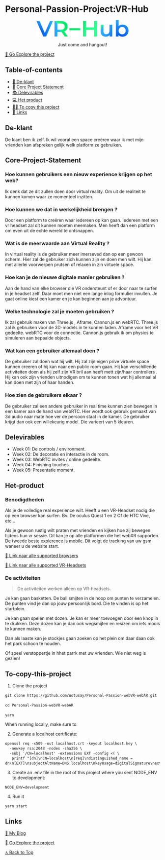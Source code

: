 ﻿# Personal-Passion-Project:VR-Hub

<p align="center">
  <img src="./public/textures/logo/logo2.png" alt="logo" width="300"/>
  <p align="center"> Just come and hangout!</p>
</p>

[🔗 Go Explore the project ](https://vr-hub.herokuapp.com/)

## Table-of-contents 
- [👨 De-klant ](#De-klant)
- [🔎 Core Project Statement](#Core-Project-Statement)
- [📚 Delevirables](#Delevirables)
- [💻 Het product ](#Het-product)
- [👨‍💻 To copy this project ](#To-copy-this-project)
- [🔗 Links](#Links)

## De-klant 
De klant ben ik zelf. Ik wil vooral een space creëren waar ik met mijn vrienden kan afspreken gelijk welk platform ze gebruiken.

## Core-Project-Statement

### Hoe kunnen gebruikers een nieuw experience krijgen op het web?
Ik denk dat ze dit zullen doen door virtual reality. Om uit de realiteit te kunnen komen waar ze momenteel inzitten.

### Hoe kunnen we dat in werkelijkheid brengen ?
Door een platform te creëren waar iedereen op kan gaan. Iedereen met een vr headset zal dit kunnen moeten meemaken. Men heeft dan een platform om even uit de echte wereld te ontsnappen.

### Wat is de meerwaarde aan Virtual Reality ?

In virtual reality is de gebruiker meer imerseved dan op een gewoon scherm. Hier zal de gebruiker zich kunnen zijn en doen men wilt. Hij kan met allerlei voorwerpen prutsen of relaxen in zin virtuele space. 

### Hoe kan je de nieuwe digitale manier gebruiken ? 

Aan de hand van elke browser die VR ondersteunt of er door naar te surfen in je headset zelf. Daar moet men niet een lange inlog formulier invullen. Je gaat online kiest een kamer en je kan beginnen aan je advontuur.

### Welke technologie zal je moeten gebruiken ?

Ik zal gebruik maken van Three.js , Aframe, Cannon.js en webRTC. Three.js zal ik gebruiken voor de 3D-models in te kunnen laden. Aframe voor het VR gedeelte. webRTC voor de connectie. Cannon.js gebruik ik om physics te simuleren aan bepaalde objects.

### Wat kan een gebruiker allemaal doen ?

De gebruiker zal doen wat hij wilt. Hij zal zijn eigen prive virtuele space kunnen creeren of hij kan naar een public room gaan.  Hij kan verschillende activiteiten doen als hij zelf zijn VR bril aan heeft mett zijn/haar controllers . Hij kan ook zijn vrienden uitnodigen om te kunnen tonen wat hij allemaal al kan doen  met zijn of haar handen.

### Hoe zien de gebruikers elkaar ?

 De gebruiker zal een andere gebruiker in real time kunnen zien bewegen in een kamer aan de hand van webRTC. Hier wordt ook gebruik gemaakt van 3d audio naar mate hoe ver de persoon staat in de kamer. De gebruiker krijgt dan ook een willekeurig model. Die varieert van 5 kleuren. 

## Delevirables
- Week 01: De controls / environment. 
- Week 02: De decoratie en interactie in de room.
- Week 03: WebRTC invites / online gedeelte.
- Week 04: Finishing touches.
- Week 05: Presentatie moment.

## Het-product

### Benodigdheden
Als je de volledige real experience wilt. Heeft u een VR-Headset nodig die op een browser kan surfen. Bv. De oculus Quest 1 en 2 Of de HTC Vive, etc...

Als je gewoon rustig wilt praten met vrienden en kijken hoe zij bewegen tijdens hun vr sessie. Dit kan je op alle platformen die het webXR supporten. De tweede beste expierence is mobile. Dit volgt de tracking van uw gsm waneer u de website start.

 [🔗 Link naar alle supported browsers ](https://caniuse.com/webxr)

[🔗 Link naar alle supported VR-Headsets ](https://webvr.info/)

### De activiteiten
>De activiteiten werken alleen op VR-headsets. 

Je kan gaan basketten. De ball smijten in de hoop om punten te verzamelen. De punten vind je dan op jouw persoonlijk bord. Die te vinden is op het startplein. 

Je kan gaan spelen met dozen. Je kan er meer toevoegen door een knop in te drukken. Deze dozen kan je dan ook wegsmijten en resizen om iets moois te kunnen maken. 

Dan als laaste kan je stockjes gaan zoeken op het plein om daar daan ook het park schoon te houden. 

Of speel verstoppertje in hhet parrk met uw vrienden. Wie niet weg is gezien!

## To-copy-this-project 

1. Clone the project

```
git clone https://github.com/Wotusay/Personal-Passion-webVR-webAR.git

cd Personal-Passion-webVR-webAR

yarn 
```
When running locally, make sure to:

2. Generate a localhost certificate:

```
openssl req -x509 -out localhost.crt -keyout localhost.key \
  -newkey rsa:2048 -nodes -sha256 \
  -subj '/CN=localhost' -extensions EXT -config <( \
   printf "[dn]\nCN=localhost\n[req]\ndistinguished_name = dn\n[EXT]\nsubjectAltName=DNS:localhost\nkeyUsage=digitalSignature\nextendedKeyUsage=serverAuth")
```

3. Create an .env file in the root of this project where you sent NODE_ENV to development:

```
NODE_ENV=development
```

4. Run it

```
yarn start
```

## Links
[🔗 My Blog ](https://wotusay.github.io/Personal-Passion-webVR-webAR/)

[🔗 Go Explore the project ](https://vr-hub.herokuapp.com/)

[🔝 Back to Top](#Table-of-contents)
